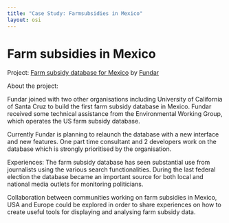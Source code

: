 ```yaml
---
title: "Case Study: Farmsubsidies in Mexico"
layout: osi
---
```


# Farm subsidies in Mexico
<div class="well">Project: <a href="http://subsidiosalcampo.org.mx/">Farm subsidy database for Mexico</a> by <a href="http://www.fundar.org.mx/">Fundar</a></div>

About the project:

Fundar joined with two other organisations including University of
California of Santa Cruz to build the first farm subsidy database in
Mexico. Fundar received some technical assistance from the Environmental
Working Group, which operates the US farm subsidy database. 

Currently Fundar is planning to relaunch the database with a new interface and new
features. One part time consultant and 2 developers work on the database
which is strongly prioritised by the organisation.

Experiences: The farm subsidy database has seen substantial use from journalists
using the various search functionalities. During the last federal
election the database became an important source for both local and
national media outlets for monitoring politicians. 

Collaboration between communities working on farm subsidies in Mexico, USA and Europe could be explored in order to share experiences on how to create useful tools for displaying and analysing farm subsidy data.

